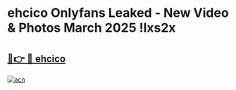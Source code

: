 # ehcico Onlyfans Leaked - New Video & Photos March 2025 !lxs2x

# <h2><a href="https://j4u3ah.iuczelnia.edu.pl?title=ehcico&ref=lxs2x">🔗👉 🔴 ehcico</a></h2>

[![acn](https://github.com/user-attachments/assets/0f9c940e-d8b0-45ae-aac7-cd30a18b3e1c)](https://j4u3ah.iuczelnia.edu.pl?title=ehcico&ref=lxs2x)

